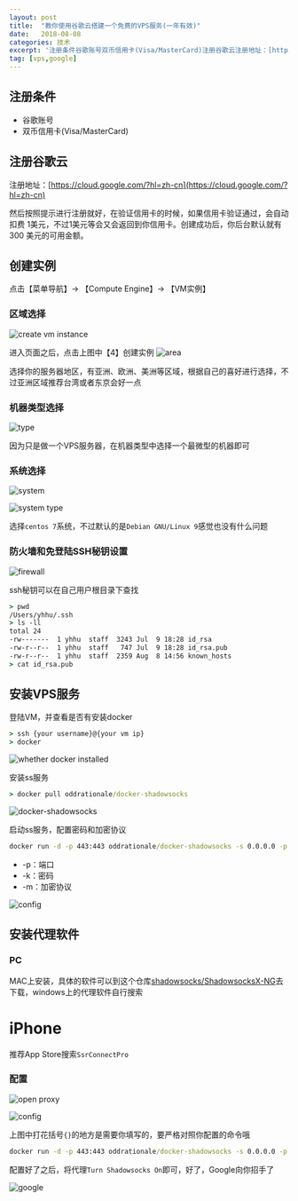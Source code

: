 ```yaml
---
layout: post
title:  "教你使用谷歌云搭建一个免费的VPS服务(一年有效)"
date:   2018-08-08
categories: 技术
excerpt: '注册条件谷歌账号双币信用卡(Visa/MasterCard)注册谷歌云注册地址：[https://cloud.google.com/?hl=zh-cn](https://cloud.google.com/?hl=zh-cn)然后按照提示进行注册就好，在验证信用卡的时候，如果信用卡验证通过，会自动扣费 1美元，不过1美元等会又会返回到你信用卡。创建成功后，你后台默认就有 300 美元的可用金额。'
tag: [vps,google]
---
```


## 注册条件
- 谷歌账号
- 双币信用卡(Visa/MasterCard)

## 注册谷歌云
注册地址：[https://cloud.google.com/?hl=zh-cn](https://cloud.google.com/?hl=zh-cn)

然后按照提示进行注册就好，在验证信用卡的时候，如果信用卡验证通过，会自动扣费 1美元，不过1美元等会又会返回到你信用卡。创建成功后，你后台默认就有 300 美元的可用金额。

## 创建实例
点击【菜单导航】-> 【Compute Engine】-> 【VM实例】

### 区域选择

![create vm instance](http://oyo3prim6.bkt.clouddn.com/shadowsocks/create-vm-instance.png)

进入页面之后，点击上图中【4】创建实例
![area](http://oyo3prim6.bkt.clouddn.com/shadowsocks/area.png)

选择你的服务器地区，有亚洲、欧洲、美洲等区域，根据自己的喜好进行选择，不过亚洲区域推荐台湾或者东京会好一点

### 机器类型选择

![type](http://oyo3prim6.bkt.clouddn.com/shadowsocks/type.png)

因为只是做一个VPS服务器，在机器类型中选择一个最微型的机器即可

### 系统选择

![system](http://oyo3prim6.bkt.clouddn.com/shadowsocks/system.png)

![system type](http://oyo3prim6.bkt.clouddn.com/shadowsocks/system-type.png)

选择`centos 7`系统，不过默认的是`Debian GNU/Linux 9`感觉也没有什么问题

### 防火墙和免登陆SSH秘钥设置

![firewall](http://oyo3prim6.bkt.clouddn.com/shadowsocks/firewall.png)

ssh秘钥可以在自己用户根目录下查找

```cmd
> pwd
/Users/yhhu/.ssh
> ls -ll
total 24
-rw-------  1 yhhu  staff  3243 Jul  9 18:28 id_rsa
-rw-r--r--  1 yhhu  staff   747 Jul  9 18:28 id_rsa.pub
-rw-r--r--  1 yhhu  staff  2359 Aug  8 14:56 known_hosts
> cat id_rsa.pub
```

## 安装VPS服务

登陆VM，并查看是否有安装docker

```cmd
> ssh {your username}@{your vm ip}
> docker
```
![whether docker installed](http://oyo3prim6.bkt.clouddn.com/shadowsocks/whether-docker-installed.png)

安装ss服务

```cmd
> docker pull oddrationale/docker-shadowsocks
```
![docker-shadowsocks](http://oyo3prim6.bkt.clouddn.com/shadowsocks/docker-shadowsocks.png)

启动ss服务，配置密码和加密协议

```cmd
docker run -d -p 443:443 oddrationale/docker-shadowsocks -s 0.0.0.0 -p 443 -k {your password} -m aes-256-cfb
```

- -p：端口
- -k：密码
- -m：加密协议

![config](http://oyo3prim6.bkt.clouddn.com/shadowsocks/shadowsocks-config.png)

## 安装代理软件

### PC

MAC上安装，具体的软件可以到这个仓库[shadowsocks/ShadowsocksX-NG](https://github.com/shadowsocks/ShadowsocksX-NG/releases/)去下载，windows上的代理软件自行搜索

# iPhone

推荐App Store搜索`SsrConnectPro`

### 配置

![open proxy](http://oyo3prim6.bkt.clouddn.com/shadowsocks/open-proxy.png)

![config](http://oyo3prim6.bkt.clouddn.com/shadowsocks/proxy-config.png)

上图中打花括号`{}`的地方是需要你填写的，要严格对照你配置的命令哦

```cmd
docker run -d -p 443:443 oddrationale/docker-shadowsocks -s 0.0.0.0 -p 443 -k {your password} -m aes-256-cfb
```

配置好了之后，将代理`Turn Shadowsocks On`即可，好了，Google向你招手了

![google](http://oyo3prim6.bkt.clouddn.com/shadowsocks/google.png)





